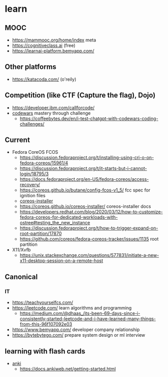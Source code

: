 # learn

## MOOC

* https://mammooc.org/home/index meta
* https://cognitiveclass.ai (free)
* https://learnai-platform.bemyapp.com/

## Other platforms

* https://katacoda.com/ (o'reily)

## Competition (like CTF (Capture the flag), Dojo)

* https://developer.ibm.com/callforcode/
* [codewars](https://www.codewars.com/)
  mastery through challenge
  + https://coffeebytes.dev/en/i-test-chatgpt-with-codewars-coding-challenges/

## Current

* Fedora CoreOS FCOS
  + https://discussion.fedoraproject.org/t/installing-using-cri-o-on-fedora-coreos/15961/4
  + https://discussion.fedoraproject.org/t/it-starts-but-i-cannot-login/18795/3
  + https://docs.fedoraproject.org/en-US/fedora-coreos/access-recovery/
  + https://coreos.github.io/butane/config-fcos-v1_5/ fcc spec for ignition files
  + [coreos-installer](https://github.com/coreos/coreos-installer)
  + https://coreos.github.io/coreos-installer/ coreos-installer docs
  + https://developers.redhat.com/blog/2020/03/12/how-to-customize-fedora-coreos-for-dedicated-workloads-with-ostree#testing_the_new_instance
  + https://discussion.fedoraproject.org/t/how-to-trigger-expand-on-root-partition/17870
  + https://github.com/coreos/fedora-coreos-tracker/issues/1135 root partition
* X11/Xvfb
  + https://unix.stackexchange.com/questions/577831/initiate-a-new-x11-desktop-session-on-a-remote-host

## Canonical

### IT

* https://teachyourselfcs.com/
* https://leetcode.com/ learn algorithms and programming
  + https://medium.com/@dhaas_/its-been-69-days-since-i-consistently-started-leetcode-and-i-have-learned-many-things-from-this-96f107092e03
* https://www.bemyapp.com/ developer company relationship
* https://bytebytego.com/ prepare system design or ml interview

## learning with flash cards

* [anki](https://apps.ankiweb.net/)
  + https://docs.ankiweb.net/getting-started.html
